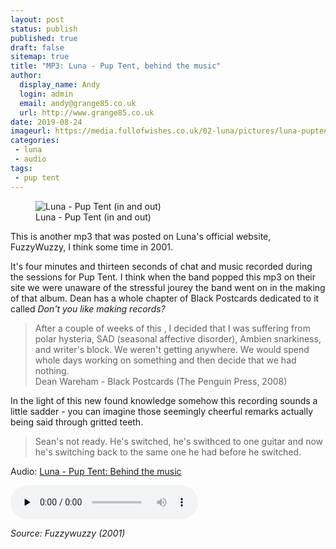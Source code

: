 ```yaml
---
layout: post
status: publish
published: true
draft: false
sitemap: true
title: "MP3: Luna - Pup Tent, behind the music"
author:
  display_name: Andy
  login: admin
  email: andy@grange85.co.uk
  url: http://www.grange85.co.uk
date: 2019-08-24
imageurl: https://media.fullofwishes.co.uk/02-luna/pictures/luna-puptent-in-and-out.jpg
categories:
 - luna
 - audio
tags:
 - pup tent
---
```

<figure class="caption aligncenter"><img src="https://media.fullofwishes.co.uk/02-luna/pictures/luna-puptent-in-and-out.jpg" alt="Luna - Pup Tent (in and out)" /><figcaption class="caption-text">Luna - Pup Tent (in and out)</figcaption></figure>

This is another mp3 that was posted on Luna's official website, FuzzyWuzzy, I think some time in 2001. 

It's four minutes and thirteen seconds of chat and music recorded during the sessions for Pup Tent. I think when the band popped this mp3 on their site we were unaware of the stressful jourey the band went on in the making of that album. Dean has a whole chapter of Black Postcards dedicated to it called *Don't you like making records?*

> After a couple of weeks of this , I decided that I was suffering from polar hysteria, SAD (seasonal affective disorder), Ambien snarkiness, and writer's block. We weren't getting anywhere. We would spend whole days working on something and then decide that we had nothing.  
> Dean Wareham - Black Postcards (The Penguin Press, 2008) 

In the light of this new found knowledge somehow this recording sounds a little sadder - you can imagine those seemingly cheerful remarks actually being said through gritted teeth.

> Sean's not ready. He's switched, he's swithced to one guitar and now he's switching back to the same one he had before he switched.

<div class="well">
  <p class="audio">Audio: <a href="https://media.fullofwishes.co.uk/02-luna/audio/luna-pup-tent-behind-the-music.mp3">Luna - Pup Tent: Behind the music</a></p>
  <audio controls="controls" preload="none" src="https://media.fullofwishes.co.uk/02-luna/audio/luna-pup-tent-behind-the-music.mp3"></audio>
  <p class="source small text-right"><em>Source: Fuzzywuzzy (2001)</em></p>
</div>
